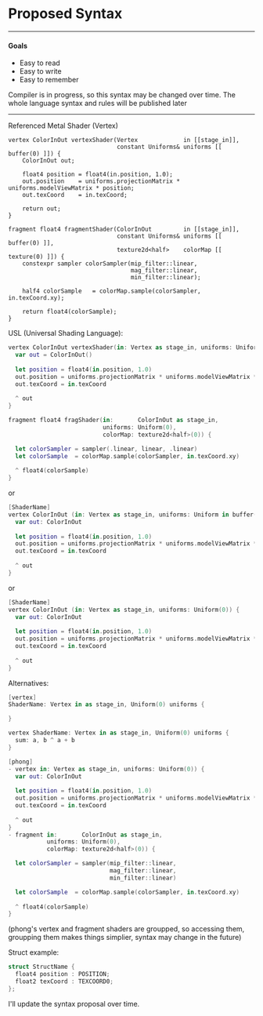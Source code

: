 # Proposed Syntax 

---

#### Goals

* Easy to read
* Easy to write
* Easy to remember

Compiler is in progress, so this syntax may be changed over time. The whole language syntax and rules will be published later

---

Referenced Metal Shader (Vertex)

```metal
vertex ColorInOut vertexShader(Vertex             in [[stage_in]],
                               constant Uniforms& uniforms [[ buffer(0) ]]) {
    ColorInOut out;

    float4 position = float4(in.position, 1.0);
    out.position    = uniforms.projectionMatrix * uniforms.modelViewMatrix * position;
    out.texCoord    = in.texCoord;

    return out;
}

fragment float4 fragmentShader(ColorInOut         in [[stage_in]],
                               constant Uniforms& uniforms [[ buffer(0) ]],
                               texture2d<half>    colorMap [[ texture(0) ]]) {
    constexpr sampler colorSampler(mip_filter::linear,
                                   mag_filter::linear,
                                   min_filter::linear);

    half4 colorSample   = colorMap.sample(colorSampler, in.texCoord.xy);

    return float4(colorSample);
}
```

USL (Universal Shading Language):
```Swift
vertex ColorInOut vertexShader(in: Vertex as stage_in, uniforms: Uniform(0)) {
  var out = ColorInOut()
  
  let position = float4(in.position, 1.0)
  out.position = uniforms.projectionMatrix * uniforms.modelViewMatrix * position
  out.texCoord = in.texCoord
  
  ^ out
}

fragment float4 fragShader(in:       ColorInOut as stage_in,
                           uniforms: Uniform(0),
                           colorMap: texture2d<half>(0)) {

  let colorSampler = sampler(.linear, linear, .linear)
  let colorSample  = colorMap.sample(colorSampler, in.texCoord.xy)
  
  ^ float4(colorSample)
}
```

or

```Swift
[ShaderName]
vertex ColorInOut (in: Vertex as stage_in, uniforms: Uniform in buffer(0)) {
  var out: ColorInOut
  
  let position = float4(in.position, 1.0)
  out.position = uniforms.projectionMatrix * uniforms.modelViewMatrix * position
  out.texCoord = in.texCoord
  
  ^ out
}
```

or 

```Swift
[ShaderName]
vertex ColorInOut (in: Vertex as stage_in, uniforms: Uniform(0)) {
  var out: ColorInOut
  
  let position = float4(in.position, 1.0)
  out.position = uniforms.projectionMatrix * uniforms.modelViewMatrix * position
  out.texCoord = in.texCoord
  
  ^ out
}
```

Alternatives:

```Swift
[vertex]
ShaderName: Vertex in as stage_in, Uniform(0) uniforms {

}

vertex ShaderName: Vertex in as stage_in, Uniform(0) uniforms {
  sum: a, b ^ a + b
}
```

```Swift
[phong]
- vertex in: Vertex as stage_in, uniforms: Uniform(0)) {
  var out: ColorInOut
  
  let position = float4(in.position, 1.0)
  out.position = uniforms.projectionMatrix * uniforms.modelViewMatrix * position
  out.texCoord = in.texCoord
  
  ^ out
}
- fragment in:       ColorInOut as stage_in,
           uniforms: Uniform(0),
           colorMap: texture2d<half>(0)) {

  let colorSampler = sampler(mip_filter::linear,
                             mag_filter::linear,
                             min_filter::linear)

  let colorSample  = colorMap.sample(colorSampler, in.texCoord.xy)
  
  ^ float4(colorSample)
}

```
(phong's vertex and fragment shaders are groupped, so accessing them, groupping them makes things simplier, syntax may change in the future)

Struct example:

```Swift
struct StructName {
  float4 position : POSITION;
  float2 texCoord : TEXCOORD0;
};
```

I'll update the syntax proposal over time.
